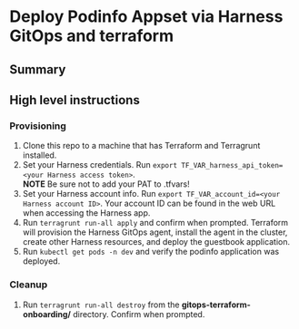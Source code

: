 # Deploy Podinfo Appset via Harness GitOps and terraform

## Summary

## High level instructions

### Provisioning
1. Clone this repo to a machine that has Terraform and Terragrunt installed.
1. Set your Harness credentials. Run `export TF_VAR_harness_api_token=<your Harness access token>`. <br/> **NOTE** Be sure not to add your PAT to .tfvars!
1. Set your Harness account info. Run `export TF_VAR_account_id=<your Harness account ID>`. Your account ID can be found in the web URL when accessing the Harness app.
1. Run `terragrunt run-all apply` and confirm when prompted. Terraform will provision the Harness GitOps agent, install the agent in the cluster, create other Harness resources, and deploy the guestbook application. 
1. Run `kubectl get pods -n dev` and verify the podinfo application was deployed.

### Cleanup
1. Run `terragrunt run-all destroy` from the **gitops-terraform-onboarding/** directory. Confirm when prompted.
